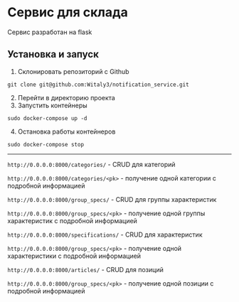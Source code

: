 # Сервис для склада

Сервис разработан на flask


## Установка и запуск


1. Склонировать репозиторий с Github
```
git clone git@github.com:Witaly3/notification_service.git
```
2. Перейти в директорию проекта
3. Запустить контейнеры 
``` 
sudo docker-compose up -d
 ```
4. Остановка работы контейнеров 
```
sudo docker-compose stop
```
***

```http://0.0.0.0:8000/categories/``` - CRUD для категорий

```http://0.0.0.0:8000/categories/<pk>``` - получение одной категории с подробной информацией

```http://0.0.0.0:8000/group_specs/``` - CRUD для группы характеристик

```http://0.0.0.0:8000/group_specs/<pk>``` - получение одной группы характеристик с подробной информацией

```http://0.0.0.0:8000/specifications/``` - CRUD для характеристик

```http://0.0.0.0:8000/group_specs/<pk>``` - получение одной характеристики с подробной информацией

```http://0.0.0.0:8000/articles/``` - CRUD для позиций

```http://0.0.0.0:8000/group_specs/<pk>``` - получение одной позиции с подробной информацией
